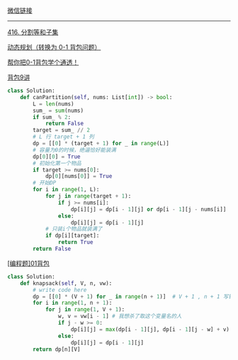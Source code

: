 [微信链接](https://mp.weixin.qq.com/s?__biz=MzAxODQxMDM0Mw==&mid=2247485064&idx=1&sn=550705eb67f5e71487c8b218382919d6&chksm=9bd7f880aca071962a5a17d0f85d979d6f0c5a5ce32c84b8fee88e36d451f9ccb3bb47b88f78&mpshare=1&scene=1&srcid=0116t5B1IzABWAxCNhNw1kac&sharer_sharetime=1610793984714&sharer_shareid=2416ed716504a127c7b5e1cea7556258&key=6e20debea4cb3acfc18f4ba4e5e7c9d2caf1b159150b4320b362c0d3e0263adc96bc75b889bc4a9e78fc761b0a824d4069acdebd01f346e0ee63f2c2d553f23c36408968ce225763dfd8aaa7f1f38193e486a5d45bb571cb93efbd66ddee7cc2a99ce8bc087ef39e82de6d7b4d4763954a9d351c9e2378e8e4751683945d4a6d&ascene=1&uin=MTAxODExNDk3OQ%3D%3D&devicetype=Windows+XP&version=62060841&lang=zh_CN&exportkey=A%2FuVK8XIvUiZ7Na9zlxh6c0%3D&pass_ticket=1D%2FHfpe4UZH2fFbODbwutGpRVOwYhJooe6BcEC8tvyhGJE5%2B3%2FK6GmBT1PU5Gmv9&wx_header=0)

---

[416. 分割等和子集](https://leetcode-cn.com/problems/partition-equal-subset-sum/)

[动态规划（转换为 0-1 背包问题）](https://leetcode-cn.com/problems/partition-equal-subset-sum/solution/0-1-bei-bao-wen-ti-xiang-jie-zhen-dui-ben-ti-de-yo/)

[帮你把0-1背包学个通透！](https://leetcode-cn.com/problems/partition-equal-subset-sum/solution/bang-ni-ba-0-1bei-bao-xue-ge-tong-tou-by-px33/)

[背包9讲](https://github.com/tianyicui/pack)

```python
class Solution:
    def canPartition(self, nums: List[int]) -> bool:
        L = len(nums)
        sum_ = sum(nums)
        if sum_ % 2:
            return False
        target = sum_ // 2
        # L 行 target + 1 列
        dp = [[0] * (target + 1) for _ in range(L)]
        # 容量为0的时候，绝逼恰好能装满
        dp[0][0] = True
        # 初始化第一个物品
        if target >= nums[0]:
            dp[0][nums[0]] = True
        # 开始DP
        for i in range(1, L):
            for j in range(target + 1):
                if j >= nums[i]:
                    dp[i][j] = dp[i - 1][j] or dp[i - 1][j - nums[i]]
                else:
                    dp[i][j] = dp[i - 1][j]
            # 只装i个物品就装满了
            if dp[i][target]:
                return True
        return False
```

[[编程题]01背包 ](https://www.nowcoder.com/questionTerminal/2820ea076d144b30806e72de5e5d4bbf)

```python
class Solution:
    def knapsack(self, V, n, vw):
        # write code here
        dp = [[0] * (V + 1) for _ in range(n + 1)]  # V + 1 , n + 1 写错
        for i in range(1, n + 1):
            for j in range(1, V + 1):
                w, v = vw[i - 1] # 我想杀了取这个变量名的人
                if j - w >= 0:
                    dp[i][j] = max(dp[i - 1][j], dp[i - 1][j - w] + v)
                else:
                    dp[i][j] = dp[i - 1][j]
        return dp[n][V]
```